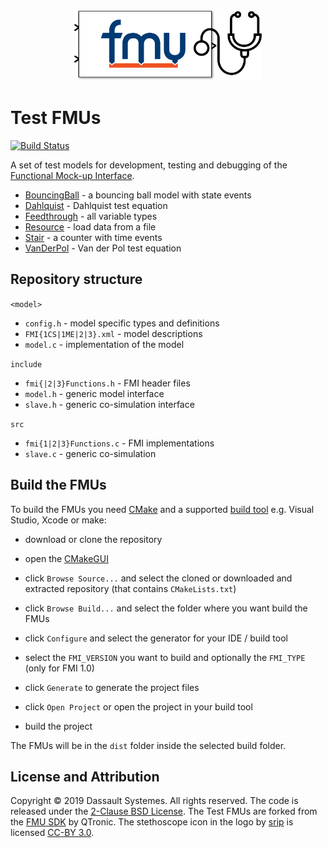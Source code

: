 <p align="center">
  <img src="logo.svg" alt="Test FMUs logo" width="300" height="115">
</p>

# Test FMUs

[![Build Status](https://dev.azure.com/CATIA-Systems/Test-FMUs/_apis/build/status/CATIA-Systems.Test-FMUs?branchName=develop)](https://dev.azure.com/CATIA-Systems/Test-FMUs/_build/latest?definitionId=2&branchName=develop)

A set of test models for development, testing and debugging of the [Functional Mock-up Interface](https://fmi-standard.org/).

- [BouncingBall](BouncingBall) - a bouncing ball model with state events
- [Dahlquist](Dahlquist) - Dahlquist test equation
- [Feedthrough](Feedthrough) - all variable types
- [Resource](Resource) - load data from a file
- [Stair](Stair) - a counter with time events
- [VanDerPol](VanDerPol) - Van der Pol test equation

## Repository structure

`<model>`
- `config.h` - model specific types and definitions
- `FMI{1CS|1ME|2|3}.xml` - model descriptions
- `model.c` - implementation of the model

`include`
- `fmi{|2|3}Functions.h` - FMI header files
- `model.h` - generic model interface
- `slave.h` - generic co-simulation interface

`src`
- `fmi{1|2|3}Functions.c` - FMI implementations
- `slave.c` - generic co-simulation

## Build the FMUs

To build the FMUs you need [CMake](https://cmake.org/) and a supported [build tool](https://cmake.org/cmake/help/latest/manual/cmake-generators.7.html) e.g. Visual Studio, Xcode or make:

- download or clone the repository

- open the [CMakeGUI](https://cmake.org/runningcmake/)

- click `Browse Source...` and select the cloned or downloaded and extracted repository (that contains `CMakeLists.txt`)

- click `Browse Build...` and select the folder where you want build the FMUs

- click `Configure` and select the generator for your IDE / build tool

- select the `FMI_VERSION` you want to build and optionally the `FMI_TYPE` (only for FMI 1.0)

- click `Generate` to generate the project files

- click `Open Project` or open the project in your build tool

- build the project

The FMUs will be in the `dist` folder inside the selected build folder.

## License and Attribution

Copyright &copy; 2019 Dassault Systemes.
All rights reserved.
The code is released under the [2-Clause BSD License](LICENSE.txt).
The Test FMUs are forked from the [FMU SDK](https://github.com/qtronic/fmusdk) by QTronic.
The stethoscope icon in the logo by [srip](https://www.flaticon.com/authors/srip) is licensed [CC-BY 3.0](http://creativecommons.org/licenses/by/3.0/).
